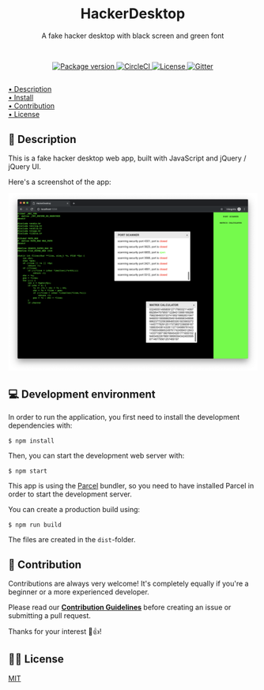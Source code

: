 <h1 align="center">HackerDesktop</h1>
<p align="center">A fake hacker desktop with black screen and green font</p>

<br>

<p align="center">
    <a href="https://github.com/jarne/HackerDesktop/blob/master/package.json">
        <img src="https://img.shields.io/github/package-json/v/jarne/HackerDesktop.svg" alt="Package version">
    </a>
    <a href="https://circleci.com/gh/jarne/HackerDesktop">
    <img src="https://img.shields.io/circleci/project/github/jarne/HackerDesktop.svg" alt="CircleCI">
    </a>
    <a href="https://github.com/jarne/HackerDesktop/blob/master/LICENSE">
        <img src="https://img.shields.io/github/license/jarne/HackerDesktop.svg" alt="License">
    </a>
    <a href="https://gitter.im/jarne/HackerDesktop">
        <img src="https://img.shields.io/gitter/room/jarne/HackerDesktop.svg" alt="Gitter">
    </a>
</p>

##

[• Description](#-description)  
[• Install](#-development-environment)  
[• Contribution](#-contribution)  
[• License](#%EF%B8%8F-license)

## 📙 Description
This is a fake hacker desktop web app, built with JavaScript and jQuery / jQuery UI.

Here's a screenshot of the app:

<img src=".github/.media/screenshot.png" alt="Screenshot of the hacker desktop">

## 💻 Development environment
In order to run the application, you first need to install the development dependencies with:

```
$ npm install
```

Then, you can start the development web server with:

```
$ npm start
```

This app is using the [Parcel](https://parceljs.org) bundler, so you need to have installed Parcel in order to start the development server.

You can create a production build using:

```
$ npm run build
```

The files are created in the `dist`-folder.

## 🙋‍ Contribution
Contributions are always very welcome! It's completely equally if you're a beginner or a more experienced developer.

Please read our **[Contribution Guidelines](CONTRIBUTING.md)** before creating an issue or submitting a pull request.

Thanks for your interest 🎉👍!

## 👨‍⚖️ License
[MIT](https://github.com/jarne/HackerDesktop/blob/master/LICENSE)
